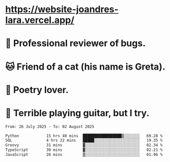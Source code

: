 # https://website-joandres-lara.vercel.app/
# 🐛 Professional reviewer of bugs.
# 🐱 Friend of a cat (his name is Greta).
# 📜 Poetry lover.
# 🎸 Terrible playing guitar, but I try.

<!--START_SECTION:waka-->

```txt
From: 26 July 2025 - To: 02 August 2025

Python            15 hrs 40 mins  █████████████████▒░░░░░░░   69.28 %
SQL               4 hrs 22 mins   █████░░░░░░░░░░░░░░░░░░░░   19.35 %
Groovy            31 mins         ▓░░░░░░░░░░░░░░░░░░░░░░░░   02.34 %
TypeScript        30 mins         ▓░░░░░░░░░░░░░░░░░░░░░░░░   02.21 %
JavaScript        26 mins         ▒░░░░░░░░░░░░░░░░░░░░░░░░   01.96 %
```

<!--END_SECTION:waka-->
